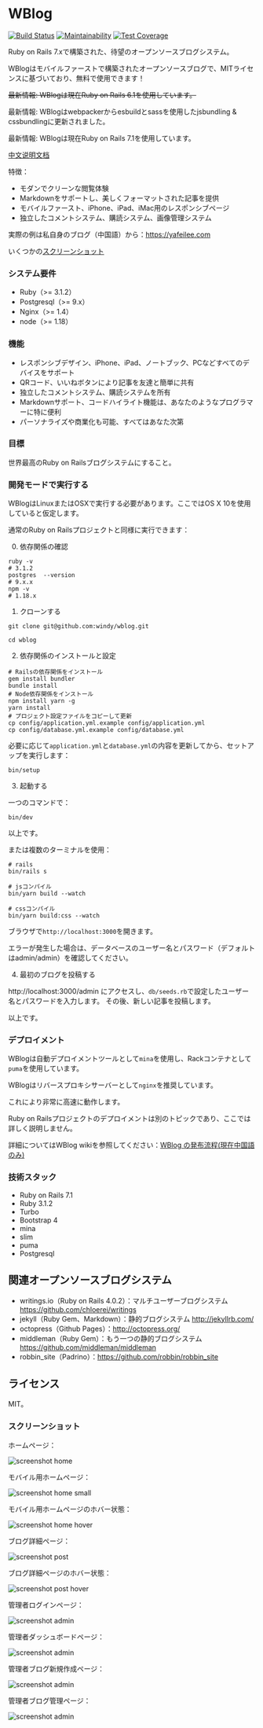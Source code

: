 WBlog
=======
[![Build Status](https://travis-ci.org/windy/wblog.svg?branch=master)](https://travis-ci.org/windy/wblog)
[![Maintainability](https://api.codeclimate.com/v1/badges/545d8372a9dda70b77fe/maintainability)](https://codeclimate.com/github/windy/wblog/maintainability)
[![Test Coverage](https://api.codeclimate.com/v1/badges/545d8372a9dda70b77fe/test_coverage)](https://codeclimate.com/github/windy/wblog/test_coverage)

Ruby on Rails 7.xで構築された、待望のオープンソースブログシステム。

WBlogはモバイルファーストで構築されたオープンソースブログで、MITライセンスに基づいており、無料で使用できます！

~~最新情報: WBlogは現在Ruby on Rails 6.1を使用しています。~~

最新情報: WBlogはwebpackerからesbuildとsassを使用したjsbundling & cssbundlingに更新されました。

最新情報: WBlogは現在Ruby on Rails 7.1を使用しています。

[中文说明文档](/README.zh-CN.md)

特徴：

* モダンでクリーンな閲覧体験
* Markdownをサポートし、美しくフォーマットされた記事を提供
* モバイルファースト、iPhone、iPad、iMac用のレスポンシブページ
* 独立したコメントシステム、購読システム、画像管理システム

実際の例は私自身のブログ（中国語）から：<https://yafeilee.com>

いくつかの[スクリーンショット](#screenshots)

### システム要件

* Ruby（>= 3.1.2）
* Postgresql（>= 9.x）
* Nginx（>= 1.4）
* node（>= 1.18）

### 機能

* レスポンシブデザイン、iPhone、iPad、ノートブック、PCなどすべてのデバイスをサポート
* QRコード、いいねボタンにより記事を友達と簡単に共有
* 独立したコメントシステム、購読システムを所有
* Markdownサポート、コードハイライト機能は、あなたのようなプログラマーに特に便利
* パーソナライズや商業化も可能、すべてはあなた次第

### 目標

世界最高のRuby on Railsブログシステムにすること。

### 開発モードで実行する

WBlogはLinuxまたはOSXで実行する必要があります。ここではOS X 10を使用していると仮定します。

通常のRuby on Railsプロジェクトと同様に実行できます：

0. 依存関係の確認

  ```shell
  ruby -v
  # 3.1.2
  postgres  --version
  # 9.x.x
  npm -v
  # 1.18.x
  ```

1. クローンする

  `git clone git@github.com:windy/wblog.git`

  `cd wblog`

2. 依存関係のインストールと設定

  ```shell
  # Railsの依存関係をインストール
  gem install bundler
  bundle install
  # Node依存関係をインストール
  npm install yarn -g
  yarn install
  # プロジェクト設定ファイルをコピーして更新
  cp config/application.yml.example config/application.yml
  cp config/database.yml.example config/database.yml
  ```

  必要に応じて`application.yml`と`database.yml`の内容を更新してから、セットアップを実行します：

  ```shell
  bin/setup
  ```

3. 起動する

  一つのコマンドで：

  ```shell
  bin/dev
  ```

  以上です。

  または複数のターミナルを使用：

  ```shell
  # rails
  bin/rails s
  ```

  ```shell
  # jsコンパイル
  bin/yarn build --watch
  ```

  ```shell
  # cssコンパイル
  bin/yarn build:css --watch
  ```

  ブラウザで`http://localhost:3000`を開きます。

  エラーが発生した場合は、データベースのユーザー名とパスワード（デフォルトはadmin/admin）を確認してください。

4. 最初のブログを投稿する

  http://localhost:3000/admin にアクセスし、`db/seeds.rb`で設定したユーザー名とパスワードを入力します。
  その後、新しい記事を投稿します。

以上です。

### デプロイメント

WBlogは自動デプロイメントツールとして`mina`を使用し、Rackコンテナとして`puma`を使用しています。

WBlogはリバースプロキシサーバーとして`nginx`を推奨しています。

これにより非常に高速に動作します。

Ruby on Railsプロジェクトのデプロイメントは別のトピックであり、ここでは詳しく説明しません。

詳細についてはWBlog wikiを参照してください：[WBlog の発布流程(現在中国語のみ)](https://github.com/windy/wblog/wiki)

### 技術スタック

* Ruby on Rails 7.1
* Ruby 3.1.2
* Turbo
* Bootstrap 4
* mina
* slim
* puma
* Postgresql

## 関連オープンソースブログシステム

* writings.io（Ruby on Rails 4.0.2）：マルチユーザーブログシステム <https://github.com/chloerei/writings>
* jekyll（Ruby Gem、Markdown）：静的ブログシステム <http://jekyllrb.com/>
* octopress（Github Pages）：<http://octopress.org/>
* middleman（Ruby Gem）：もう一つの静的ブログシステム <https://github.com/middleman/middleman>
* robbin_site（Padrino）：<https://github.com/robbin/robbin_site>

## ライセンス

MIT。

### スクリーンショット

ホームページ：

![screenshot home](https://github.com/windy/wblog/raw/master/doc/wblog_s_en/home.png)

モバイル用ホームページ：

![screenshot home small](https://github.com/windy/wblog/raw/master/doc/wblog_s_en/home-small.png)

モバイル用ホームページのホバー状態：

![screenshot home hover](https://github.com/windy/wblog/raw/master/doc/wblog_s_en/home-small-hover.png)

ブログ詳細ページ：

![screenshot post](https://github.com/windy/wblog/raw/master/doc/wblog_s_en/post.png)

ブログ詳細ページのホバー状態：

![screenshot post hover](https://github.com/windy/wblog/raw/master/doc/wblog_s_en/post-hover.png)

管理者ログインページ：

![screenshot admin](https://github.com/windy/wblog/raw/master/doc/wblog_s_en/admin-login.png)

管理者ダッシュボードページ：

![screenshot admin](https://github.com/windy/wblog/raw/master/doc/wblog_s_en/admin-dashboard.png)

管理者ブログ新規作成ページ：

![screenshot admin](https://github.com/windy/wblog/raw/master/doc/wblog_s_en/admin-post.png)

管理者ブログ管理ページ：

![screenshot admin](https://github.com/windy/wblog/raw/master/doc/wblog_s_en/admin-posts.png)